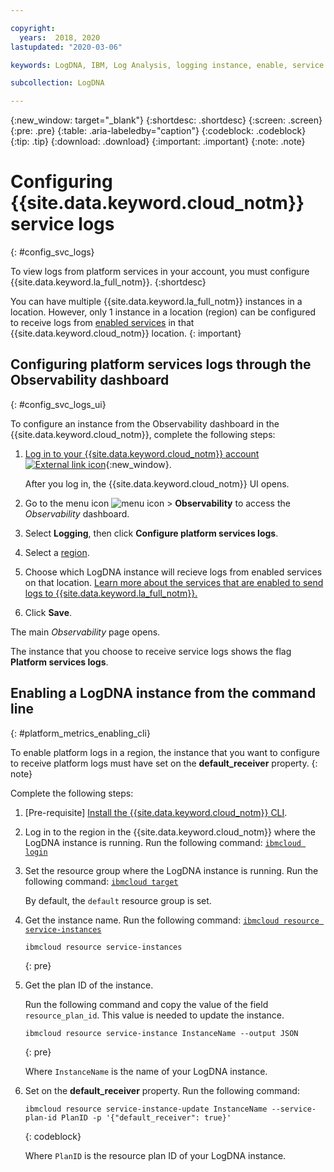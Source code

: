 ```yaml
---

copyright:
  years:  2018, 2020
lastupdated: "2020-03-06"

keywords: LogDNA, IBM, Log Analysis, logging instance, enable, service logs

subcollection: LogDNA

---
```


{:new_window: target="_blank"}
{:shortdesc: .shortdesc}
{:screen: .screen}
{:pre: .pre}
{:table: .aria-labeledby="caption"}
{:codeblock: .codeblock}
{:tip: .tip}
{:download: .download}
{:important: .important}
{:note: .note}

# Configuring {{site.data.keyword.cloud_notm}} service logs
{: #config_svc_logs}

To view logs from platform services in your account, you must configure {{site.data.keyword.la_full_notm}}.
{:shortdesc}

You can have multiple {{site.data.keyword.la_full_notm}} instances in a location. However, only 1 instance in a location (region) can be configured to receive logs from [enabled services](/docs/Log-Analysis-with-LogDNA?topic=LogDNA-cloud_services) in that {{site.data.keyword.cloud_notm}} location.
{: important}


## Configuring platform services logs through the Observability dashboard
{: #config_svc_logs_ui}

To configure an instance from the Observability dashboard in the {{site.data.keyword.cloud_notm}}, complete the following steps:

1. [Log in to your {{site.data.keyword.cloud_notm}} account ![External link icon](../../icons/launch-glyph.svg "External link icon")](https://cloud.ibm.com/login){:new_window}.

	After you log in, the {{site.data.keyword.cloud_notm}} UI opens.

2. Go to the menu icon ![menu icon](../../icons/icon_hamburger.svg) &gt; **Observability** to access the *Observability* dashboard.

3. Select **Logging**, then click **Configure platform services logs**. 

4. Select a [region](/docs/Log-Analysis-with-LogDNA?topic=LogDNA-regions). 

5. Choose which LogDNA instance will recieve logs from enabled services on that location. [Learn more about the services that are enabled to send logs to {{site.data.keyword.la_full_notm}}.](/docs/Log-Analysis-with-LogDNA?topic=LogDNA-cloud_services)

6. Click **Save**. 

The main *Observability* page opens.

The instance that you choose to receive service logs shows the flag **Platform services logs**.



## Enabling a LogDNA instance from the command line
{: #platform_metrics_enabling_cli}

To enable platform logs in a region, the instance that you want to configure to receive platform logs must have set on the **default_receiver** property.
{: note}

Complete the following steps:

1. [Pre-requisite] [Install the {{site.data.keyword.cloud_notm}} CLI](/docs/cli?topic=cloud-cli-getting-started).

2. Log in to the region in the {{site.data.keyword.cloud_notm}} where the LogDNA instance is running. Run the following command: [`ibmcloud login`](/docs/cli/reference/ibmcloud?topic=cloud-cli-ibmcloud_cli#ibmcloud_login)

3. Set the resource group where the LogDNA instance is running. Run the following command: [`ibmcloud target`](/docs/cli/reference/ibmcloud?topic=cloud-cli-ibmcloud_cli#ibmcloud_target)

    By default, the `default` resource group is set.

4. Get the instance name. Run the following command: [`ibmcloud resource service-instances`](/docs/cli/reference/ibmcloud?topic=cloud-cli-ibmcloud_commands_resource#ibmcloud_resource_service_instances)

    ```
    ibmcloud resource service-instances
    ```
    {: pre}

5. Get the plan ID of the instance. 

    Run the following command and copy the value of the field `resource_plan_id`. This value is needed to update the instance.

    ```
    ibmcloud resource service-instance InstanceName --output JSON
    ```
    {: pre}

    Where `InstanceName` is the name of your LogDNA instance.

5. Set on the **default_receiver** property. Run the following command:

    ```
    ibmcloud resource service-instance-update InstanceName --service-plan-id PlanID -p '{"default_receiver": true}'
    ```
    {: codeblock}

    Where `PlanID` is the resource plan ID of your LogDNA instance.
    


